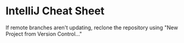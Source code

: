 # IntelliJ Cheat Sheet

If remote branches aren't updating, reclone the repository using "New Project from Version Control..."
